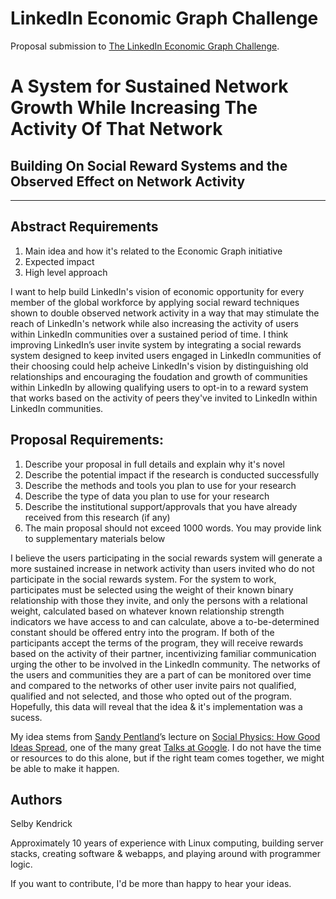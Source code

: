 LinkedIn Economic Graph Challenge
=======================

Proposal submission to [The LinkedIn Economic Graph Challenge](http://economicgraphchallenge.linkedin.com/).

# A System for Sustained Network Growth While Increasing The Activity Of That Network
## Building On Social Reward Systems and the Observed Effect on Network Activity
---

Abstract Requirements
---
1. Main idea and how it's related to the Economic Graph initiative
2. Expected impact
3. High level approach

I want to help build LinkedIn's vision of economic opportunity for every member of the global
workforce by applying social reward techniques shown to double observed network activity in a
way that may stimulate the reach of LinkedIn's network while also increasing the activity of users
within LinkedIn communities over a sustained period of time. I think improving LinkedIn’s user invite system by integrating a social rewards system designed to keep invited users engaged in LinkedIn communities of their choosing could help acheive LinkedIn's vision by distinguishing old relationships and encouraging the foudation and growth of communities within LinkedIn by allowing qualifying users to opt-in to a reward system that works based on the activity of peers they've invited to LinkedIn within LinkedIn communities. 

Proposal Requirements:
---
1. Describe your proposal in full details and explain why it's novel
2. Describe the potential impact if the research is conducted successfully
3. Describe the methods and tools you plan to use for your research
4. Describe the type of data you plan to use for your research
5. Describe the institutional support/approvals that you have already received from this research (if any)
6. The main proposal should not exceed 1000 words. You may provide link to supplementary materials below

I believe the users participating in the social rewards system will generate a more sustained increase in network activity than users invited who do not participate in the social rewards system.  For the system to work, participates must be selected using the weight of their known binary relationship with those they invite, and only the persons with a relational weight, calculated based on whatever known relationship strength indicators we have access to and can calculate, above a to-be-determined constant should be offered entry into the program. If both of the participants accept the terms of the program, they will receive rewards based on the activity of their partner, incentivizing familiar communication urging the other to be involved in the LinkedIn community. The networks of the users and communities they are a part of can be monitored over time and compared to the networks of other user invite pairs not qualified, qualified and not selected, and those who opted out of the program.  Hopefully, this data will reveal that the idea & it's implementation was a sucess.

My idea stems from [Sandy Pentland](http://web.media.mit.edu/~sandy/)’s lecture on [Social Physics: How Good Ideas Spread](https://www.youtube.com/watch?v=HMBl0ttu-Ow), one of the many great [Talks at Google](http://www.google.com/talks/). I do not have the time or resources to do this alone, but if the right team comes together, we might be able to make it happen.

Authors
---

Selby Kendrick

Approximately 10 years of experience with Linux computing, building server stacks, creating software & webapps, and playing around with programmer logic.


If you want to contribute, I'd be more than happy to hear your ideas.

